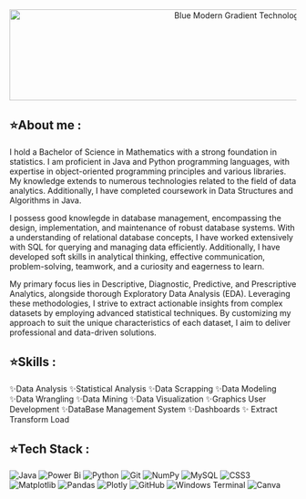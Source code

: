 <div align="center">
<img src="https://github.com/ashwinx09/ashwinx09/assets/171764710/cc43c5dd-1e5a-489b-ae2e-00177680ce4e" alt="Blue Modern Gradient Technology LinkedIn Banner" width="900" height="160"></div>

<h2> ⭐️About me : </h2>
<p> I hold a Bachelor of Science in Mathematics with a strong foundation in statistics. I am proficient in Java and Python programming languages, with expertise in object-oriented programming principles and various libraries. My knowledge extends to numerous technologies related to the field of data analytics. Additionally, I have completed coursework in Data Structures and Algorithms in Java. 

I possess good knowlegde in database management, encompassing the design, implementation, and maintenance of robust database systems. With a understanding of relational database concepts, I have worked extensively with SQL for querying and managing data efficiently. Additionally, I have developed soft skills in analytical thinking, effective communication, problem-solving, teamwork, and a curiosity and eagerness to learn. 

My primary focus lies in Descriptive, Diagnostic, Predictive, and Prescriptive Analytics, alongside thorough Exploratory Data Analysis (EDA). Leveraging these methodologies, I strive to extract actionable insights from complex datasets by employing advanced statistical techniques. By customizing my approach to suit the unique characteristics of each dataset, I aim to deliver professional and data-driven solutions. </p>

 <h2> ⭐️Skills : </h2>
✨Data Analysis ✨Statistical Analysis  ✨Data Scrapping ✨Data Modeling ✨Data Wrangling ✨Data Mining ✨Data Visualization  ✨Graphics User Development  ✨DataBase Management System  ✨Dashboards ✨ Extract Transform Load

<h2>⭐️Tech Stack :</h2>

![Java](https://img.shields.io/badge/java-%23ED8B00.svg?style=plastic&logo=openjdk&logoColor=white)
![Power Bi](https://img.shields.io/badge/power_bi-F2C811?style=plastic&logo=powerbi&logoColor=black) 
![Python](https://img.shields.io/badge/python-3670A0?style=plastic&logo=python&logoColor=ffdd54) 
![Git](https://img.shields.io/badge/git-%23F05033.svg?style=plastic&logo=git&logoColor=white) 
![NumPy](https://img.shields.io/badge/numpy-%23013243.svg?style=plastic&logo=numpy&logoColor=white) 
![MySQL](https://img.shields.io/badge/mysql-4479A1.svg?style=plastic&logo=mysql&logoColor=white)
![CSS3](https://img.shields.io/badge/css3-%231572B6.svg?style=plastic&logo=css3&logoColor=white) 
![Matplotlib](https://img.shields.io/badge/Matplotlib-%23ffffff.svg?style=plastic&logo=Matplotlib&logoColor=black) 
![Pandas](https://img.shields.io/badge/pandas-%23150458.svg?style=plastic&logo=pandas&logoColor=white) 
![Plotly](https://img.shields.io/badge/Plotly-%233F4F75.svg?style=plastic&logo=plotly&logoColor=white) 
![GitHub](https://img.shields.io/badge/github-%23121011.svg?style=plastic&logo=github&logoColor=white)
![Windows Terminal](https://img.shields.io/badge/Windows%20Terminal-%234D4D4D.svg?style=plastic&logo=windows-terminal&logoColor=white)
![Canva](https://img.shields.io/badge/Canva-%2300C4CC.svg?style=plastic&logo=Canva&logoColor=white)
